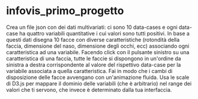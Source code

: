 # infovis_primo_progetto
Crea un file json con dei dati multivariati: ci sono 10 data-cases e ogni data-case ha quattro variabili quantitative i cui valori sono tutti positivi. In base a questi dati disegna 10 facce con diverse caratteristiche (rotondità della faccia, dimensione del naso, dimensione degli occhi, ecc) associando ogni caratteristica ad una variabile. Facendo click con il pulsante sinistro su una caratteristica di una faccia, tutte le faccie si dispongono in un'ordine da sinistra a destra corrispondente al valore del rispettivo data-case per la variabile associata a quella caratteristica. Fai in modo che i cambi di disposizione delle facce avvengano con un'animazione fluida. Usa le scale di D3.js per mappare il dominio delle variabili (che è arbitrario) nel range dei valori che ti servono, che invece è determinato dalla tua interfaccia.
